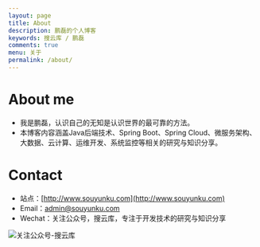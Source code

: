 ```yaml
---
layout: page
title: About
description: 鹏磊的个人博客
keywords: 搜云库 / 鹏磊
comments: true
menu: 关于
permalink: /about/
---
```


# About me

 - 我是鹏磊，认识自己的无知是认识世界的最可靠的方法。
 - 本博客内容涵盖Java后端技术、Spring Boot、Spring Cloud、微服务架构、大数据、云计算、运维开发、系统监控等相关的研究与知识分享。

# Contact

 - 站点：[http://www.souyunku.com](http://www.souyunku.com)
 - Email：[admin@souyunku.com](admin@souyunku.com)
 - Wechat：关注公众号，搜云库，专注于开发技术的研究与知识分享
 
![关注公众号-搜云库](http://www.ymq.io/images/souyunku.png "关注公众号-搜云库")